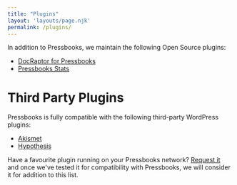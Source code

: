 ```yaml
---
title: "Plugins"
layout: 'layouts/page.njk'
permalink: /plugins/
---
```


In addition to Pressbooks, we maintain the following Open Source plugins:

- [DocRaptor for Pressbooks](https://github.com/pressbooks/pressbooks-docraptor)
- [Pressbooks Stats](https://github.com/pressbooks/pressbooks-stats)

# Third Party Plugins

Pressbooks is fully compatible with the following third-party WordPress plugins:

- [Akismet](https://wordpress.org/plugins/akismet)
- [Hypothesis](https://wordpress.org/plugins/hypothesis)

Have a favourite plugin running on your Pressbooks network? [Request it](https://pressbooks.org/plugins/request-a-plugin/) and once we've tested it for compatibility with Pressbooks, we will consider it for addition to this list.
